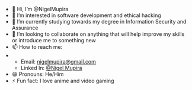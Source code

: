 - 👋 Hi, I’m @NigelMupira
- 👀 I’m interested in software development and ethical hacking
- 🌱 I’m currently studying towards my degree in Information Security and Assurance
- 💞️ I’m looking to collaborate on anything that will help improve my skills or introduce me to something new
- 📫 How to reach me:
- * Email: nigelmupira@gmail.com
  * Linked In: [@Nigel Mupira](https://www.linkedin.com/in/nigel-mupira)
- 😄 Pronouns: He/Him
- ⚡ Fun fact: I love anime and video gaming

<!---
NigelMupira/NigelMupira is a ✨ special ✨ repository because its `README.md` (this file) appears on your GitHub profile.
You can click the Preview link to take a look at your changes.
--->
